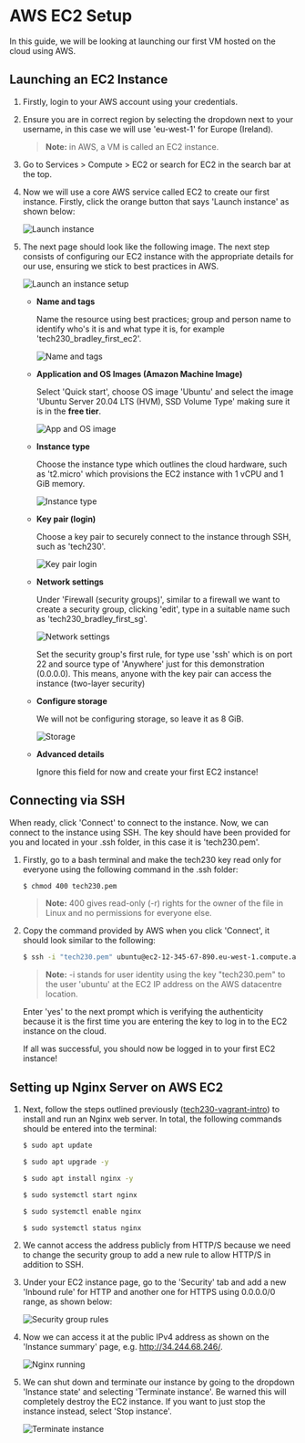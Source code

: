 # AWS EC2 Setup

In this guide, we will be looking at launching our first VM hosted on the cloud using AWS.

## Launching an EC2 Instance

1. Firstly, login to your AWS account using your credentials.

2. Ensure you are in correct region by selecting the dropdown next to your username, in this case we will use 'eu-west-1' for Europe (Ireland).

    > **Note:** in AWS, a VM is called an EC2 instance.

3. Go to Services > Compute > EC2 or search for EC2 in the search bar at the top.

4. Now we will use a core AWS service called EC2 to create our first instance. Firstly, click the orange button that says 'Launch instance' as shown below:

    ![Launch instance](images/launch-instance.png)

5. The next page should look like the following image. The next step consists of configuring our EC2 instance with the appropriate details for our use, ensuring we stick to best practices in AWS.

    ![Launch an instance setup](images/aws-ec2.png)

   - **Name and tags**

        Name the resource using best practices; group and person name to identify who's it is and what type it is, for example 'tech230_bradley_first_ec2'.

        ![Name and tags](images/name-tag.png)

   - **Application and OS Images (Amazon Machine Image)**

        Select 'Quick start', choose OS image 'Ubuntu' and select the image 'Ubuntu Server 20.04 LTS (HVM), SSD Volume Type' making sure it is in the **free tier**.

        ![App and OS image](images/app-os-image.png)

   - **Instance type**

        Choose the instance type which outlines the cloud hardware, such as 't2.micro' which provisions the EC2 instance with 1 vCPU and 1 GiB memory.

        ![Instance type](images/instance-type.png)

   - **Key pair (login)**

        Choose a key pair to securely connect to the instance through SSH, such as 'tech230'.

        ![Key pair login](images/key-pair.png)

   - **Network settings**

        Under 'Firewall (security groups)', similar to a firewall we want to create a  security group, clicking 'edit', type in a suitable name such as 'tech230_bradley_first_sg'.

        ![Network settings](images/network-settings.png)

        Set the security group's first rule, for type use 'ssh' which is on port 22 and source type of 'Anywhere' just for this demonstration (0.0.0.0). This means, anyone with the key pair can access the instance (two-layer security)

   - **Configure storage**

        We will not be configuring storage, so leave it as 8 GiB.

        ![Storage](images/storage.png)

   - **Advanced details**

        Ignore this field for now and create your first EC2 instance!

## Connecting via SSH

When ready, click 'Connect' to connect to the instance. Now, we can connect to the instance using SSH. The key should have been provided for you and located in your .ssh folder, in this case it is 'tech230.pem'.

1. Firstly, go to a bash terminal and make the tech230 key read only for everyone using the following command in the .ssh folder:

    ```bash
    $ chmod 400 tech230.pem
    ```

    > **Note:** 400 gives read-only (-r) rights for the owner of the file in Linux and no permissions for everyone else.

2. Copy the command provided by AWS when you click 'Connect', it should look similar to the following:

    ```bash
    $ ssh -i "tech230.pem" ubuntu@ec2-12-345-67-890.eu-west-1.compute.amazonaws.com
    ```

    > **Note:** -i stands for user identity using the key "tech230.pem" to the user 'ubuntu' at the EC2 IP address on the AWS datacentre location.

    Enter 'yes' to the next prompt which is verifying the authenticity because it is the first time you are entering the key to log in to the EC2 instance on the cloud.

    If all was successful, you should now be logged in to your first EC2 instance!

## Setting up Nginx Server on AWS EC2

1. Next, follow the steps outlined previously ([tech230-vagrant-intro](https://github.com/bradley-woods/tech230-vagrant-intro)) to install and run an Nginx web server. In total, the following commands should be entered into the terminal:

    ```bash
    $ sudo apt update

    $ sudo apt upgrade -y

    $ sudo apt install nginx -y

    $ sudo systemctl start nginx

    $ sudo systemctl enable nginx
    
    $ sudo systemctl status nginx
    ```

2. We cannot access the address publicly from HTTP/S because we need to change the security group to add a new rule to allow HTTP/S in addition to SSH.

3. Under your EC2 instance page, go to the 'Security' tab and add a new 'Inbound rule' for HTTP and another one for HTTPS using 0.0.0.0/0 range, as shown below:

    ![Security group rules](images/sg-rules.png)

4. Now we can access it at the public IPv4 address as shown on the 'Instance summary' page, e.g. <http://34.244.68.246/>.

    ![Nginx running](images/nginx-running.png)

5. We can shut down and terminate our instance by going to the dropdown 'Instance state' and selecting 'Terminate instance'. Be warned this will completely destroy the EC2 instance. If you want to just stop the instance instead, select 'Stop instance'.

    ![Terminate instance](images/terminate-instance.png)
